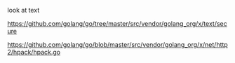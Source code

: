 look at text

https://github.com/golang/go/tree/master/src/vendor/golang_org/x/text/secure


https://github.com/golang/go/blob/master/src/vendor/golang_org/x/net/http2/hpack/hpack.go
